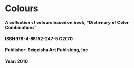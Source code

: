 # Colours
#### A collection of colours based on book, "Dictionary of Color Combinations"
#### ISBN978-4-86152-247-5 C2070
#### Publisher: Seigeisha Art Publishing, Inc
#### Year: 2010
